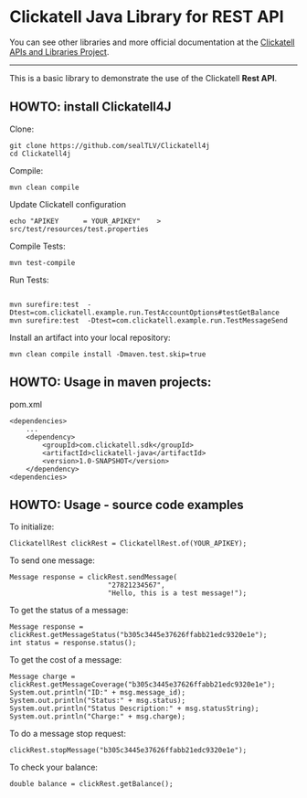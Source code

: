 Clickatell Java Library for **REST API**
========================================

You can see other libraries and more official documentation at the [Clickatell APIs and Libraries Project](http://clickatell.github.io/).

------------------------------------

This is a basic library to demonstrate the use of the Clickatell **Rest API**.

HOWTO: install Clickatell4J
---------------------------

Clone:
```
git clone https://github.com/sealTLV/Clickatell4j
cd Clickatell4j
```

Compile:
```
mvn clean compile 
```

Update Clickatell configuration
```
echo "APIKEY      = YOUR_APIKEY"    > src/test/resources/test.properties
```

Compile Tests:
```
mvn test-compile
```


Run Tests:
```

mvn surefire:test  -Dtest=com.clickatell.example.run.TestAccountOptions#testGetBalance
mvn surefire:test  -Dtest=com.clickatell.example.run.TestMessageSend
```

Install an artifact into your local repository:
```
mvn clean compile install -Dmaven.test.skip=true
```

HOWTO: Usage in maven projects:
-------------------------------

pom.xml
```
<dependencies>
    ...
    <dependency>
        <groupId>com.clickatell.sdk</groupId>
        <artifactId>clickatell-java</artifactId>
        <version>1.0-SNAPSHOT</version>
    </dependency>
<dependencies>
```



HOWTO: Usage - source code examples
-----------------------------------

To initialize:

```
ClickatellRest clickRest = ClickatellRest.of(YOUR_APIKEY);
```

To send one message:

```
Message response = clickRest.sendMessage(
                        "27821234567",
                        "Hello, this is a test message!");
```

To get the status of a message:

```
Message response = clickRest.getMessageStatus("b305c3445e37626ffabb21edc9320e1e");
int status = response.status();
```

To get the cost of a message:

```
Message charge = clickRest.getMessageCoverage("b305c3445e37626ffabb21edc9320e1e");
System.out.println("ID:" + msg.message_id);
System.out.println("Status:" + msg.status);
System.out.println("Status Description:" + msg.statusString);
System.out.println("Charge:" + msg.charge);
```

To do a message stop request:

```
clickRest.stopMessage("b305c3445e37626ffabb21edc9320e1e");
```

To check your balance:

```
double balance = clickRest.getBalance();
```
